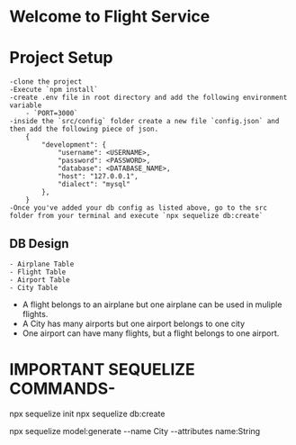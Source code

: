 # Welcome to Flight Service

# Project Setup

    -clone the project
    -Execute `npm install`
    -create .env file in root directory and add the following environment variable
        - `PORT=3000`
    -inside the `src/config` folder create a new file `config.json` and then add the following piece of json.
        {
            "development": {
                "username": <USERNAME>,
                "password": <PASSWORD>,
                "database": <DATABASE_NAME>,
                "host": "127.0.0.1",
                "dialect": "mysql"
            },
        }
    -Once you've added your db config as listed above, go to the src folder from your terminal and execute `npx sequelize db:create`

## DB Design

    - Airplane Table
    - Flight Table
    - Airport Table
    - City Table

- A flight belongs to an airplane but one airplane can be used in muliple flights.
- A City has many airports but one airport belongs to one city
- One airport can have many flights, but a flight belongs to one airport.

# IMPORTANT SEQUELIZE COMMANDS-

npx sequelize init
npx sequelize db:create

npx sequelize model:generate --name City --attributes name:String
